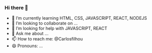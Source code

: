 ### Hi there 👋


- 🌱 I’m currently learning HTML, CSS, JAVASCRIPT, REACT, NODEJS
- 👯 I’m looking to collaborate on ...
- 🤔 I’m looking for help with JAVASCRIPT, REACT
- 💬 Ask me about ...
- 📫 How to reach me: @Carlosfilhou
- 😄 Pronouns: ...
